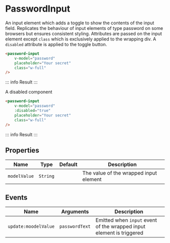 <script setup>
    import PasswordInput from "../../src/components/password-input.vue"
    import { ref } from "vue"

    const password = ref('')
</script>

# PasswordInput

An input element which adds a toggle to show the contents of the input field. Replicates the behaviour of input elements of type password on some browsers but ensures consistent styling.
Attributes are passed on the input element except `class` which is exclusively applied to the wrapping div. A `disabled` attribute is applied to the toggle button.

```html
<password-input
    v-model="password"
    placeholder="Your secret"
    class="w-full"
/>
```
::: info Result
<password-input v-model="password" placeholder="Your secret" class="w-full" />
:::

A disabled component
```html
<password-input
    v-model="password"
    :disabled="true"
    placeholder="Your secret"
    class="w-full"
/>
```
::: info Result
<password-input v-model="password" :disabled="true" placeholder="Your secret" class="w-full" />
:::


## Properties
| Name            | Type     | Default | Description                            |
|-----------------|----------|---------|----------------------------------------|
| `modelValue`    | `String` |         | The value of the wrapped input element |

## Events
| Name                  | Arguments      | Description                                                          |
|-----------------------|----------------|----------------------------------------------------------------------|
| `update:moodelValue`  | `passwordText` | Emitted when `input` event of the wrapped input element is triggered |
